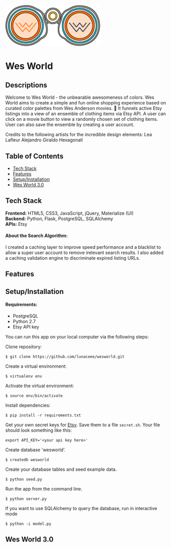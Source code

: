 # <img src="static/css/images/binocular-big.png">
 
# Wes World 
## Descriptions
Welcome to Wes World - the unbearable awesomeness of colors. 
Wes World aims to create a simple and fun online shopping experience based on curated color palettes from Wes Anderson movies. 🎨 It funnels active Etsy listings into a view of an ensemble of clothing items via Etsy API. A user can click on a movie button to view a randomly chosen set of clothing items. User can also save the ensemble by creating a user account. 

Credits to the following artists for the incredible design elements:
Lea Lafleur
Alejandro Giraldo
Hexagonall

## Table of Contents

* [Tech Stack](#tech-stack)
* [Features](#features)
* [Setup/Installation](#installation)
* [Wes World 3.0](#future)

## <a name="tech-stack"></a>Tech Stack
__Frontend:__ HTML5, CSS3, JavaScript, jQuery, Materialize (UI) <br/>
__Backend:__ Python, Flask, PostgreSQL, SQLAlchemy <br/>
__APIs:__ Etsy <br/>

#### About the Search Algorithm:
I created a caching layer to improve speed performance and a blacklist to allow a super user account to remove irelevant search results.
I also added a caching validation engine to discriminate expired listing URLs.

## <a name="features"></a>Features


## <a name="installation"></a>Setup/Installation

#### Requirements:

- PostgreSQL
- Python 2.7
- Etsy API key

You can run this app on your local computer via the following steps:

Clone repository:
```
$ git clone https://github.com/lunaceee/wesworld.git
```
Create a virtual environment:
```
$ virtualenv env
```
Activate the virtual environment:
```
$ source env/bin/activate
```
Install dependencies:
```
$ pip install -r requirements.txt
```
Get your own secret keys for [Etsy](). Save them to a file `secret.sh`. Your file should look something like this:
```
export API_KEY='<your api key here>'
```
Create database 'wesworld'.
```
$ createdb wesworld
```
Create your database tables and seed example data.
```
$ python seed.py
```
Run the app from the command line.
```
$ python server.py
```
If you want to use SQLAlchemy to query the database, run in interactive mode
```
$ python -i model.py
```

## <a name="future"></a>Wes World 3.0


